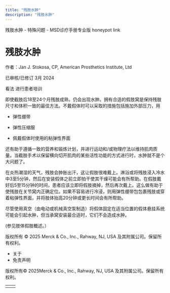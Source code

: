 ```yaml
---
title: "残肢水肿"
description: "残肢水肿"
---
```


﻿残肢水肿 \- 特殊问题 \- MSD诊疗手册专业版 honeypot link

# 残肢水肿

作者：Jan J. Stokosa, CP, American Prosthetics Institute, Ltd

已审核/已修订 3月 2024

看法 进行患者培训

即使截肢后18至24个月残肢成熟，仍会出现水肿。拥有合适的假肢窝是保持残肢尺寸和体积一致的最佳方法。不戴假体时可以采取的措施包括施加外部压力，用

- 弹性绷带

- 弹性压缩服

- 佩戴假体时使用的粘弹性界面


还有助于遵循一致的营养和锻炼计划，并进行运动和/或物理疗法以维持肌肉质量。当截肢手术以保留横向切开肌肉的某些活性功能的方式进行时，水肿就不是个大问题了。

在炎热潮湿的天气，残肢会肿胀出汗，这让假肢很难戴上。淋浴或将残肢浸入冷水中3至5分钟，然后在安装假体之前立即拍干使其干燥可能会有所帮助。在假肢戴好后5至15分钟的时间，患者应该立即将假肢摘掉，然后再次戴上。这么做有助于使残肢在关节窝内正确定位。如果不容易进行冷浸，则用弹性绷带包包裹残肢或穿着粘弹性界面，并将肢体抬高20分钟或更长时间会有所帮助。

尽管使用真空（由电动或机械真空泵制造）将假体固定在适当位置的假体悬挂系统可能会引起水肿，但当承窝安装最合适时，它们不会造成水肿。

(参见肢体假肢概述。）



版权所有 © 2025
Merck & Co., Inc., Rahway, NJ, USA 及其附属公司。保留所有权利。

- 关于
- 免责声明

版权所有© 2025Merck & Co., Inc., Rahway, NJ, USA 及其附属公司。保留所有权利。

|     |     |
| --- | --- |
|  |  |